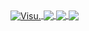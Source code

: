 <a href="https://visu.studio">
  <img align="center" src="https://github-readme-stats.anuraghazra1.vercel.app/api?username=Visual917&show_icons=true&include_all_commits=true&theme=material-palenight" alt="Visu." />
</a>
<a href="https://visu.studio">
  <img align="center" src="https://github-readme-stats.anuraghazra1.vercel.app/api/top-langs/?username=Visual917&layout=compact&theme=material-palenight" />
</a>

<a href="https://visu.studio">
  <img align="center" src="https://github-readme-stats.anuraghazra1.vercel.app/api/pin/?username=Visual917&repo=github-readme-stats&theme=material-palenight" />
</a>    
<a href="https://visu.studio">
  <img align="center" src="https://github-readme-stats.anuraghazra1.vercel.app/api/pin/?username=Visual917&repo=anuraghazra.github.io&theme=material-palenight" />
</a>
